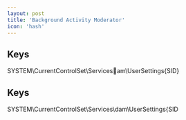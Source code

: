 ```yaml
---
layout: post
title: 'Background Activity Moderator'
icon: 'hash'
---
```


## Keys

SYSTEM\CurrentControlSet\Servicesam\UserSettings\{SID}



## Keys

SYSTEM\CurrentControlSet\Services\dam\UserSettings\{SID

